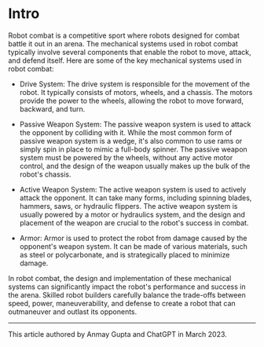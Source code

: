# Intro 

Robot combat is a competitive sport where robots designed for combat battle it out in an arena. The mechanical systems used in robot combat typically involve several components that enable the robot to move, attack, and defend itself. Here are some of the key mechanical systems used in robot combat:

- Drive System: The drive system is responsible for the movement of the robot. It typically consists of motors, wheels, and a chassis. The motors provide the power to the wheels, allowing the robot to move forward, backward, and turn.

- Passive Weapon System: The passive weapon system is used to attack the opponent by colliding with it. While the most common form of passive weapon system is a wedge, it's also common to use rams or simply spin in place to mimic a full-body spinner. The passive weapon system must be powered by the wheels, without any active motor control, and the design of the weapon usually makes up the bulk of the robot's chassis.

- Active Weapon System: The active weapon system is used to actively attack the opponent. It can take many forms, including spinning blades, hammers, saws, or hydraulic flippers. The active weapon system is usually powered by a motor or hydraulics system, and the design and placement of the weapon are crucial to the robot's success in combat.

- Armor: Armor is used to protect the robot from damage caused by the opponent's weapon system. It can be made of various materials, such as steel or polycarbonate, and is strategically placed to minimize damage.

In robot combat, the design and implementation of these mechanical systems can significantly impact the robot's performance and success in the arena. Skilled robot builders carefully balance the trade-offs between speed, power, maneuverability, and defense to create a robot that can outmaneuver and outlast its opponents.

---
This article authored by Anmay Gupta and ChatGPT in March 2023.
